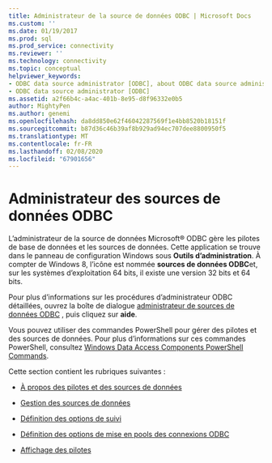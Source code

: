 ```yaml
---
title: Administrateur de la source de données ODBC | Microsoft Docs
ms.custom: ''
ms.date: 01/19/2017
ms.prod: sql
ms.prod_service: connectivity
ms.reviewer: ''
ms.technology: connectivity
ms.topic: conceptual
helpviewer_keywords:
- ODBC data source administrator [ODBC], about ODBC data source administrator
- ODBC data source administrator [ODBC]
ms.assetid: a2f66b4c-a4ac-401b-8e95-d8f96332e0b5
author: MightyPen
ms.author: genemi
ms.openlocfilehash: da8dd850e62f46042287569f1e4bb8520b18151f
ms.sourcegitcommit: b87d36c46b39af8b929ad94ec707dee8800950f5
ms.translationtype: MT
ms.contentlocale: fr-FR
ms.lasthandoff: 02/08/2020
ms.locfileid: "67901656"
---
```

# <a name="odbc-data-source-administrator"></a>Administrateur des sources de données ODBC
L’administrateur de la source de données Microsoft® ODBC gère les pilotes de base de données et les sources de données. Cette application se trouve dans le panneau de configuration Windows sous **Outils d’administration**. À compter de Windows 8, l’icône est nommée **sources de données ODBC**et, sur les systèmes d’exploitation 64 bits, il existe une version 32 bits et 64 bits.  
  
 Pour plus d’informations sur les procédures d’administrateur ODBC détaillées, ouvrez la boîte de dialogue [administrateur de sources de données ODBC](https://msdn.microsoft.com/eea94d94-f53b-4289-ae75-9ccccde15333) , puis cliquez sur **aide**.  
  
 Vous pouvez utiliser des commandes PowerShell pour gérer des pilotes et des sources de données. Pour plus d’informations sur ces commandes PowerShell, consultez [Windows Data Access Components PowerShell Commands](https://msdn.microsoft.com/library/windows/desktop/jj134064.aspx).  
  
 Cette section contient les rubriques suivantes :  
  
-   [À propos des pilotes et des sources de données](../../odbc/admin/about-drivers-and-data-sources.md)  
  
-   [Gestion des sources de données](../../odbc/admin/managing-data-sources.md)  
  
-   [Définition des options de suivi](../../odbc/admin/setting-tracing-options.md)  
  
-   [Définition des options de mise en pools des connexions ODBC](../../odbc/admin/setting-odbc-connection-pooling-options.md)  
  
-   [Affichage des pilotes](../../odbc/admin/viewing-drivers.md)
